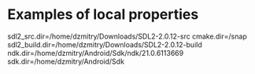 # Examples of local properties
sdl2_src.dir=/home/dzmitry/Downloads/SDL2-2.0.12-src
cmake.dir=/snap
sdl2_build.dir=/home/dzmitry/Downloads/SDL2-2.0.12-build
ndk.dir=/home/dzmitry/Android/Sdk/ndk/21.0.6113669
sdk.dir=/home/dzmitry/Android/Sdk

